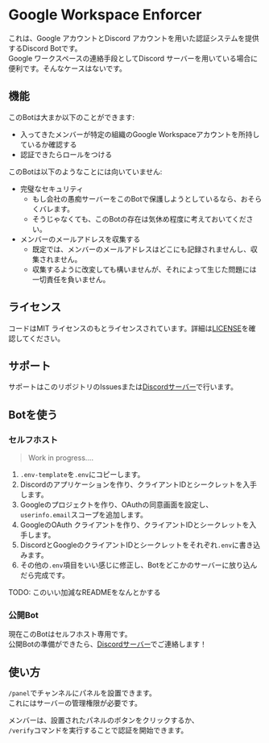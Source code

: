 # Google Workspace Enforcer

これは、Google アカウントとDiscord アカウントを用いた認証システムを提供するDiscord Botです。  
Google ワークスペースの連絡手段としてDiscord サーバーを用いている場合に便利です。そんなケースはないです。

## 機能

このBotは大まか以下のことができます:

* 入ってきたメンバーが特定の組織のGoogle Workspaceアカウントを所持しているか確認する
* 認証できたらロールをつける

このBotは以下のようなことには向いていません:

* 完璧なセキュリティ
  * もし会社の愚痴サーバーをこのBotで保護しようとしているなら、おそらくバレます。
  * そうじゃなくても、このBotの存在は気休め程度に考えておいてください。
* メンバーのメールアドレスを収集する
  * 既定では、メンバーのメールアドレスはどこにも記録されませんし、収集されません。
  * 収集するように改変しても構いませんが、それによって生じた問題には一切責任を負いません。

## ライセンス

コードはMIT ライセンスのもとライセンスされています。詳細は[LICENSE](LICENSE)を確認してください。

## サポート

サポートはこのリポジトリのIssuesまたは[Discordサーバー](https://discord.gg/67NSm47R7M)で行います。

## Botを使う

### セルフホスト

> Work in progress....

1. `.env-template`を`.env`にコピーします。
1. Discordのアプリケーションを作り、クライアントIDとシークレットを入手します。
1. Googleのプロジェクトを作り、OAuthの同意画面を設定し、`userinfo.email`スコープを追加します。
1. GoogleのOAuth クライアントを作り、クライアントIDとシークレットを入手します。
1. DiscordとGoogleのクライアントIDとシークレットをそれぞれ`.env`に書き込みます。
1. その他の`.env`項目をいい感じに修正し、Botをどこかのサーバーに放り込んだら完成です。

TODO: このいい加減なREADMEをなんとかする

### 公開Bot

現在このBotはセルフホスト専用です。  
公開Botの準備ができたら、[Discordサーバー](https://discord.gg/67NSm47R7M)でご連絡します！

## 使い方

`/panel`でチャンネルにパネルを設置できます。  
これにはサーバーの管理権限が必要です。

メンバーは、設置されたパネルのボタンをクリックするか、  
`/verify`コマンドを実行することで認証を開始できます。
